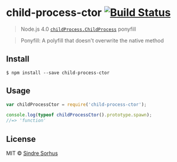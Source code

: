 # child-process-ctor [![Build Status](https://travis-ci.org/sindresorhus/child-process-ctor.svg?branch=master)](https://travis-ci.org/sindresorhus/child-process-ctor)

> Node.js 4.0 [`childProcess.ChildProcess`](https://github.com/nodejs/node/commit/a77c330c32) ponyfill

> Ponyfill: A polyfill that doesn't overwrite the native method


## Install

```
$ npm install --save child-process-ctor
```


## Usage

```js
var childProcessCtor = require('child-process-ctor');

console.log(typeof childProcessCtor().prototype.spawn);
//=> 'function'
```


## License

MIT © [Sindre Sorhus](http://sindresorhus.com)
